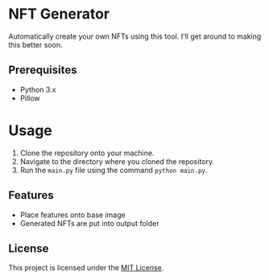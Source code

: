 # NFT Generator

Automatically create your own NFTs using this tool. I'll get around to making this better soon.

## Prerequisites

- Python 3.x
- Pillow

# Usage

1. Clone the repository onto your machine.
2. Navigate to the directory where you cloned the repository.
3. Run the `main.py` file using the command `python main.py`.

## Features

- Place features onto base image
- Generated NFTs are put into output folder

## License

This project is licensed under the [MIT License](LICENSE).
